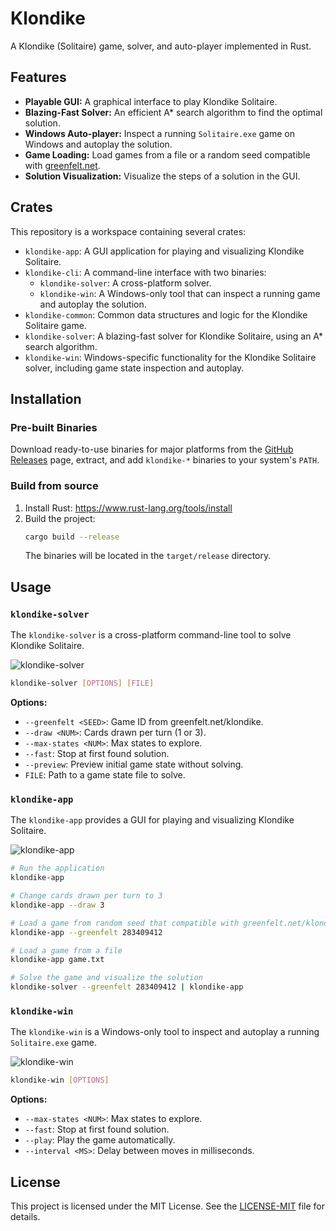 # Klondike

A Klondike (Solitaire) game, solver, and auto-player implemented in Rust.

## Features

-   **Playable GUI:** A graphical interface to play Klondike Solitaire.
-   **Blazing-Fast Solver:** An efficient A* search algorithm to find the optimal solution.
-   **Windows Auto-player:** Inspect a running `Solitaire.exe` game on Windows and autoplay the solution.
-   **Game Loading:** Load games from a file or a random seed compatible with [greenfelt.net](https://greenfelt.net/klondike).
-   **Solution Visualization:** Visualize the steps of a solution in the GUI.

## Crates

This repository is a workspace containing several crates:

-   `klondike-app`: A GUI application for playing and visualizing Klondike Solitaire.
-   `klondike-cli`: A command-line interface with two binaries:
    -   `klondike-solver`: A cross-platform solver.
    -   `klondike-win`: A Windows-only tool that can inspect a running game and autoplay the solution.
-   `klondike-common`: Common data structures and logic for the Klondike Solitaire game.
-   `klondike-solver`: A blazing-fast solver for Klondike Solitaire, using an A* search algorithm.
-   `klondike-win`: Windows-specific functionality for the Klondike Solitaire solver, including game state inspection and autoplay.

## Installation

### Pre-built Binaries

Download ready-to-use binaries for major platforms from the [GitHub Releases](https://github.com/sigoden/klondike/releases) page, extract, and add `klondike-*` binaries to your system's `PATH`.

### Build from source

1.  Install Rust: https://www.rust-lang.org/tools/install
2.  Build the project:
    ```sh
    cargo build --release
    ```
    The binaries will be located in the `target/release` directory.

## Usage

### `klondike-solver`

The `klondike-solver` is a cross-platform command-line tool to solve Klondike Solitaire.

![klondike-solver](https://github.com/user-attachments/assets/4fea9336-a17a-4b9e-a501-dece921038b0)

```sh
klondike-solver [OPTIONS] [FILE]
```

**Options:**

-   `--greenfelt <SEED>`: Game ID from greenfelt.net/klondike.
-   `--draw <NUM>`: Cards drawn per turn (1 or 3).
-   `--max-states <NUM>`: Max states to explore.
-   `--fast`: Stop at first found solution.
-   `--preview`: Preview initial game state without solving.
-   `FILE`: Path to a game state file to solve.

### `klondike-app`

The `klondike-app` provides a GUI for playing and visualizing Klondike Solitaire.

![klondike-app](https://github.com/user-attachments/assets/b87e8374-bcdd-4a8b-985b-da421f4fa0db)

```sh
# Run the application
klondike-app

# Change cards drawn per turn to 3
klondike-app --draw 3

# Load a game from random seed that compatible with greenfelt.net/klondike?game=283409412
klondike-app --greenfelt 283409412

# Load a game from a file
klondike-app game.txt

# Solve the game and visualize the solution
klondike-solver --greenfelt 283409412 | klondike-app
```

### `klondike-win`

The `klondike-win` is a Windows-only tool to inspect and autoplay a running `Solitaire.exe` game.

![klondike-win](https://github.com/user-attachments/assets/2239f0ce-0f73-41a0-9b5b-51ed34e54147)

```sh
klondike-win [OPTIONS]
```

**Options:**

-   `--max-states <NUM>`: Max states to explore.
-   `--fast`: Stop at first found solution.
-   `--play`: Play the game automatically.
-   `--interval <MS>`: Delay between moves in milliseconds.

## License

This project is licensed under the MIT License. See the [LICENSE-MIT](LICENSE-MIT) file for details.

